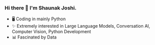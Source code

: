 ### Hi there 👋 I'm Shaunak Joshi.

- 🖥️ Coding in mainly Python
- ✨ Extremely interested in Large Language Models, Conversation AI, Computer Vision, Python Development
- 📊 Fascinated by Data

<!--
**Shaunak-Joshi/Shaunak-Joshi** is a ✨ _special_ ✨ repository because its `README.md` (this file) appears on your GitHub profile.

Here are some ideas to get you started:

- 🔭 I’m currently working on ...
- 🌱 I’m currently learning ...
- 👯 I’m looking to collaborate on ...
- 🤔 I’m looking for help with ...
- 💬 Ask me about ...
- 📫 How to reach me: ...
- 😄 Pronouns: ...
- ⚡ Fun fact: ...
-->
